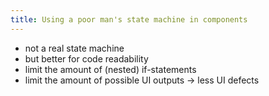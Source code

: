 ```yaml
---
title: Using a poor man's state machine in components
---
```


* not a real state machine
* but better for code readability
* limit the amount of (nested) if-statements
* limit the amount of possible UI outputs -> less UI defects
